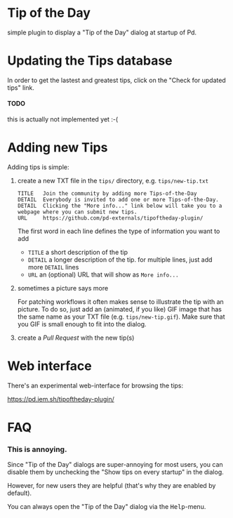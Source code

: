 Tip of the Day
==============

simple plugin to display a "Tip of the Day" dialog at startup of Pd.


# Updating the Tips database
In order to get the lastest and greatest tips,
click on the "Check for updated tips" link.

#### TODO
this is actually not implemented yet :-(


# Adding new Tips

Adding tips is simple:

1. create a new TXT file in the `tips/` directory, e.g. `tips/new-tip.txt`

   ```
   TITLE   Join the community by adding more Tips-of-the-Day
   DETAIL  Everybody is invited to add one or more Tips-of-the-Day.
   DETAIL  Clicking the "More info..." link below will take you to a webpage where you can submit new tips.
   URL     https://github.com/pd-externals/tipoftheday-plugin/
   ```

   The first word in each line defines the type of information you want to add
   - `TITLE` a short description of the tip
   - `DETAIL` a longer description of the tip. for multiple lines, just add more `DETAIL` lines
   - `URL` an (optional) URL that will show as `More info...`

2. sometimes a picture says more

   For patching workflows it often makes sense to illustrate the tip with an picture.
   To do so, just add an (animated, if you like) GIF image that has the same name as your TXT file (e.g. `tips/new-tip.gif`).
   Make sure that you GIF is small enough to fit into the dialog.

3. create a *Pull Request* with the new tip(s)

# Web interface

There's an experimental web-interface for browsing the tips:

https://pd.iem.sh/tipoftheday-plugin/


# FAQ

### This is annoying.
Since "Tip of the Day" dialogs are super-annoying for most users,
you can disable them by unchecking the "Show tips on every startup" in the dialog.

However, for new users they are helpful (that's why they are enabled by default).

You can always open the "Tip of the Day" dialog via the <kbd>Help</kbd>-menu.
